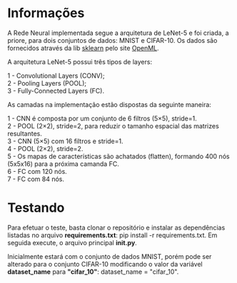 # Informações
A Rede Neural implementada segue a arquitetura de LeNet-5 e foi criada, a priore, para dois conjuntos de dados: MNIST e CIFAR-10. Os dados são fornecidos através da lib [sklearn](https://scikit-learn.org/stable/) pelo site [OpenML](https://www.openml.org/).

A arquitetura LeNet-5 possui três tipos de layers:

1 - Convolutional Layers (CONV);<br/>
2 - Pooling Layers (POOL);<br/>
3 - Fully-Connected Layers (FC).

As camadas na implementação estão dispostas da seguinte maneira:

1 - CNN é composta por um conjunto de 6 filtros (5×5), stride=1.<br/>
2 - POOL (2×2), stride=2, para reduzir o tamanho espacial das matrizes resultantes.<br/>
3 - CNN (5×5) com 16 filtros e stride=1.<br/>
4 - POOL (2×2), stride=2.<br/>
5 - Os mapas de características são achatados (flatten), formando 400 nós (5x5x16) para a próxima camanda FC.<br/>
6 - FC com 120 nós.<br/>
7 - FC com 84 nós.

# Testando
Para efetuar o teste, basta clonar o repositório e instalar as dependências listadas no arquivo **requirements.txt**: pip install -r requirements.txt. Em seguida execute, o arquivo principal **__init__.py**.

Inicialmente estará com o conjunto de dados MNIST, porém pode ser alterado para o conjunto CIFAR-10 modificando o valor da variável **dataset_name** para **"cifar_10"**: dataset_name = "cifar_10".
